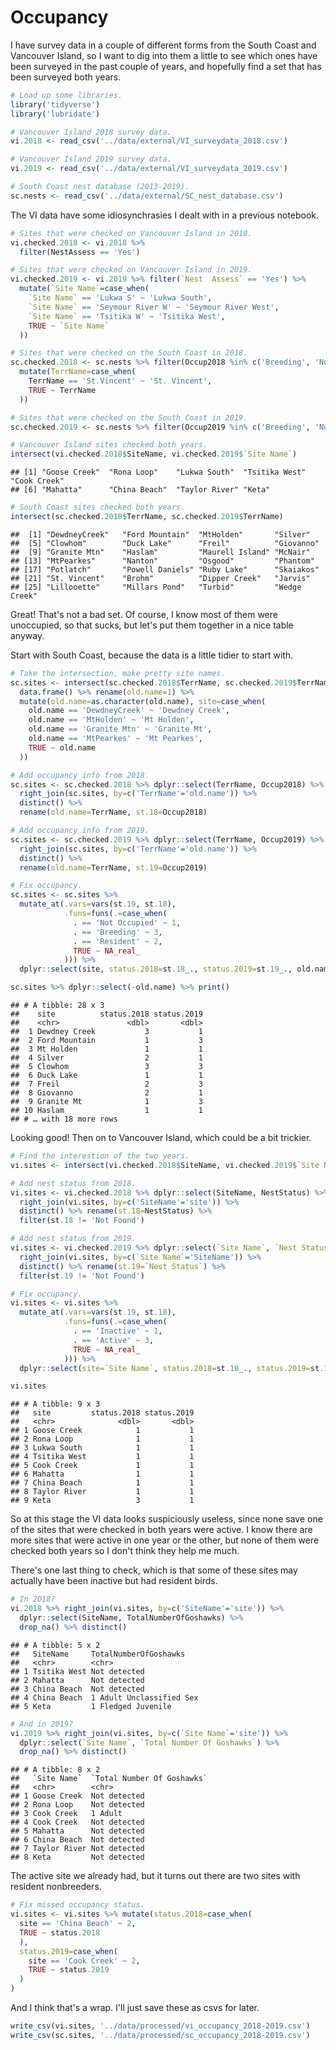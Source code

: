 Occupancy
================

I have survey data in a couple of different forms from the South Coast and Vancouver Island, so I want to dig into them a little to see which ones have been surveyed in the past couple of years, and hopefully find a set that has been surveyed both years.

``` r
# Load up some libraries.
library('tidyverse')
library('lubridate')

# Vancouver Island 2018 survey data.
vi.2018 <- read_csv('../data/external/VI_surveydata_2018.csv')

# Vancouver Island 2019 survey data.
vi.2019 <- read_csv('../data/external/VI_surveydata_2019.csv')

# South Coast nest database (2013-2019).
sc.nests <- read_csv('../data/external/SC_nest_database.csv')
```

The VI data have some idiosynchrasies I dealt with in a previous notebook.

``` r
# Sites that were checked on Vancouver Island in 2018.
vi.checked.2018 <- vi.2018 %>%
  filter(NestAssess == 'Yes')

# Sites that were checked on Vancouver Island in 2019.
vi.checked.2019 <- vi.2019 %>% filter(`Nest  Assess` == 'Yes') %>% 
  mutate(`Site Name`=case_when(
    `Site Name` == 'Lukwa S' ~ 'Lukwa South',
    `Site Name` == 'Seymour River W' ~ 'Seymour River West',
    `Site Name` == 'Tsitika W' ~ 'Tsitika West',
    TRUE ~ `Site Name`
  ))

# Sites that were checked on the South Coast in 2018.
sc.checked.2018 <- sc.nests %>% filter(Occup2018 %in% c('Breeding', 'Not Occupied', 'Resident')) %>% 
  mutate(TerrName=case_when(
    TerrName == 'St.Vincent' ~ 'St. Vincent',
    TRUE ~ TerrName
  ))

# Sites that were checked on the South Coast in 2019.
sc.checked.2019 <- sc.nests %>% filter(Occup2019 %in% c('Breeding', 'Not Occupied', 'Resident'))

# Vancouver Island sites checked both years.
intersect(vi.checked.2018$SiteName, vi.checked.2019$`Site Name`)
```

    ## [1] "Goose Creek"  "Rona Loop"    "Lukwa South"  "Tsitika West" "Cook Creek"  
    ## [6] "Mahatta"      "China Beach"  "Taylor River" "Keta"

``` r
# South Coast sites checked both years.
intersect(sc.checked.2018$TerrName, sc.checked.2019$TerrName)
```

    ##  [1] "DewdneyCreek"   "Ford Mountain"  "MtHolden"       "Silver"        
    ##  [5] "Clowhom"        "Duck Lake"      "Freil"          "Giovanno"      
    ##  [9] "Granite Mtn"    "Haslam"         "Maurell Island" "McNair"        
    ## [13] "MtPearkes"      "Nanton"         "Osgood"         "Phantom"       
    ## [17] "Potlatch"       "Powell Daniels" "Ruby Lake"      "Skaiakos"      
    ## [21] "St. Vincent"    "Brohm"          "Dipper Creek"   "Jarvis"        
    ## [25] "Lillooette"     "Millars Pond"   "Turbid"         "Wedge Creek"

Great! That's not a bad set. Of course, I know most of them were unoccupied, so that sucks, but let's put them together in a nice table anyway.

Start with South Coast, because the data is a little tidier to start with.

``` r
# Take the intersection, make pretty site names.
sc.sites <- intersect(sc.checked.2018$TerrName, sc.checked.2019$TerrName) %>% 
  data.frame() %>% rename(old.name=1) %>% 
  mutate(old.name=as.character(old.name), site=case_when(
    old.name == 'DewdneyCreek' ~ 'Dewdney Creek',
    old.name == 'MtHolden' ~ 'Mt Holden',
    old.name == 'Granite Mtn' ~ 'Granite Mt',
    old.name == 'MtPearkes' ~ 'Mt Pearkes',
    TRUE ~ old.name
  ))

# Add occupancy info from 2018.
sc.sites <- sc.checked.2018 %>% dplyr::select(TerrName, Occup2018) %>% 
  right_join(sc.sites, by=c('TerrName'='old.name')) %>% 
  distinct() %>% 
  rename(old.name=TerrName, st.18=Occup2018)

# Add occupancy info from 2019.
sc.sites <- sc.checked.2019 %>% dplyr::select(TerrName, Occup2019) %>% 
  right_join(sc.sites, by=c('TerrName'='old.name')) %>% 
  distinct() %>% 
  rename(old.name=TerrName, st.19=Occup2019)

# Fix occupancy.
sc.sites <- sc.sites %>% 
  mutate_at(.vars=vars(st.19, st.18),
            .funs=funs(.=case_when(
              . == 'Not Occupied' ~ 1,
              . == 'Breeding' ~ 3,
              . == 'Resident' ~ 2,
              TRUE ~ NA_real_
            ))) %>% 
  dplyr::select(site, status.2018=st.18_., status.2019=st.19_., old.name)

sc.sites %>% dplyr::select(-old.name) %>% print()
```

    ## # A tibble: 28 x 3
    ##    site          status.2018 status.2019
    ##    <chr>               <dbl>       <dbl>
    ##  1 Dewdney Creek           3           1
    ##  2 Ford Mountain           1           3
    ##  3 Mt Holden               1           1
    ##  4 Silver                  2           1
    ##  5 Clowhom                 3           3
    ##  6 Duck Lake               1           1
    ##  7 Freil                   2           3
    ##  8 Giovanno                2           1
    ##  9 Granite Mt              1           3
    ## 10 Haslam                  1           1
    ## # … with 18 more rows

Looking good! Then on to Vancouver Island, which could be a bit trickier.

``` r
# Find the interestion of the two years.
vi.sites <- intersect(vi.checked.2018$SiteName, vi.checked.2019$`Site Name`) %>%   data.frame() %>% rename(site=1)

# Add nest status from 2018.
vi.sites <- vi.checked.2018 %>% dplyr::select(SiteName, NestStatus) %>% 
  right_join(vi.sites, by=c('SiteName'='site')) %>% 
  distinct() %>% rename(st.18=NestStatus) %>% 
  filter(st.18 != 'Not Found')

# Add nest status from 2019.
vi.sites <- vi.checked.2019 %>% dplyr::select(`Site Name`, `Nest Status`) %>% 
  right_join(vi.sites, by=c(`Site Name`='SiteName')) %>% 
  distinct() %>% rename(st.19=`Nest Status`) %>% 
  filter(st.19 != 'Not Found')

# Fix occupancy.
vi.sites <- vi.sites %>% 
  mutate_at(.vars=vars(st.19, st.18),
            .funs=funs(.=case_when(
              . == 'Inactive' ~ 1,
              . == 'Active' ~ 3,
              TRUE ~ NA_real_
            ))) %>% 
  dplyr::select(site=`Site Name`, status.2018=st.18_., status.2019=st.19_.)

vi.sites
```

    ## # A tibble: 9 x 3
    ##   site         status.2018 status.2019
    ##   <chr>              <dbl>       <dbl>
    ## 1 Goose Creek            1           1
    ## 2 Rona Loop              1           1
    ## 3 Lukwa South            1           1
    ## 4 Tsitika West           1           1
    ## 5 Cook Creek             1           1
    ## 6 Mahatta                1           1
    ## 7 China Beach            1           1
    ## 8 Taylor River           1           1
    ## 9 Keta                   3           1

So at this stage the VI data looks suspiciously useless, since none save one of the sites that were checked in both years were active. I know there are more sites that were active in one year or the other, but none of them were checked both years so I don't think they help me much.

There's one last thing to check, which is that some of these sites may actually have been inactive but had resident birds.

``` r
# In 2018?
vi.2018 %>% right_join(vi.sites, by=c('SiteName'='site')) %>% 
  dplyr::select(SiteName, TotalNumberOfGoshawks) %>% 
  drop_na() %>% distinct()
```

    ## # A tibble: 5 x 2
    ##   SiteName     TotalNumberOfGoshawks   
    ##   <chr>        <chr>                   
    ## 1 Tsitika West Not detected            
    ## 2 Mahatta      Not detected            
    ## 3 China Beach  Not detected            
    ## 4 China Beach  1 Adult Unclassified Sex
    ## 5 Keta         1 Fledged Juvenile

``` r
# And in 2019?
vi.2019 %>% right_join(vi.sites, by=c(`Site Name`='site')) %>% 
  dplyr::select(`Site Name`, `Total Number Of Goshawks`) %>% 
  drop_na() %>% distinct()
```

    ## # A tibble: 8 x 2
    ##   `Site Name`  `Total Number Of Goshawks`
    ##   <chr>        <chr>                     
    ## 1 Goose Creek  Not detected              
    ## 2 Rona Loop    Not detected              
    ## 3 Cook Creek   1 Adult                   
    ## 4 Cook Creek   Not detected              
    ## 5 Mahatta      Not detected              
    ## 6 China Beach  Not detected              
    ## 7 Taylor River Not detected              
    ## 8 Keta         Not detected

The active site we already had, but it turns out there are two sites with resident nonbreeders.

``` r
# Fix missed occupancy status.
vi.sites <- vi.sites %>% mutate(status.2018=case_when(
  site == 'China Beach' ~ 2,
  TRUE ~ status.2018
  ),
  status.2019=case_when(
    site == 'Cook Creek' ~ 2,
    TRUE ~ status.2019
  )
)
```

And I think that's a wrap. I'll just save these as csvs for later.

``` r
write_csv(vi.sites, '../data/processed/vi_occupancy_2018-2019.csv')
write_csv(sc.sites, '../data/processed/sc_occupancy_2018-2019.csv')
```

